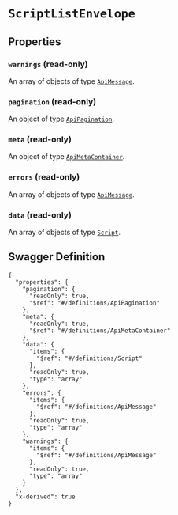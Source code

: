 # `ScriptListEnvelope` #







## Properties ##

### `warnings` (read-only) ###




An array of objects of type [`ApiMessage`](./../definitions/ApiMessage.mkd).


### `pagination` (read-only) ###




An object of type [`ApiPagination`](./../definitions/ApiPagination.mkd).


### `meta` (read-only) ###




An object of type [`ApiMetaContainer`](./../definitions/ApiMetaContainer.mkd).


### `errors` (read-only) ###




An array of objects of type [`ApiMessage`](./../definitions/ApiMessage.mkd).


### `data` (read-only) ###




An array of objects of type [`Script`](./../definitions/Script.mkd).




## Swagger Definition ##

    {
      "properties": {
        "pagination": {
          "readOnly": true, 
          "$ref": "#/definitions/ApiPagination"
        }, 
        "meta": {
          "readOnly": true, 
          "$ref": "#/definitions/ApiMetaContainer"
        }, 
        "data": {
          "items": {
            "$ref": "#/definitions/Script"
          }, 
          "readOnly": true, 
          "type": "array"
        }, 
        "errors": {
          "items": {
            "$ref": "#/definitions/ApiMessage"
          }, 
          "readOnly": true, 
          "type": "array"
        }, 
        "warnings": {
          "items": {
            "$ref": "#/definitions/ApiMessage"
          }, 
          "readOnly": true, 
          "type": "array"
        }
      }, 
      "x-derived": true
    }
